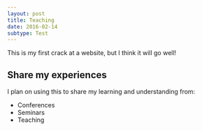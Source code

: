 ```yaml
---
layout: post
title: Teaching
date: 2016-02-14
subtype: Test
---
```

This is my first crack at a website, but I think it will go well!

## Share my experiences

I plan on using this to share my learning and understanding from:

* Conferences
* Seminars
* Teaching
